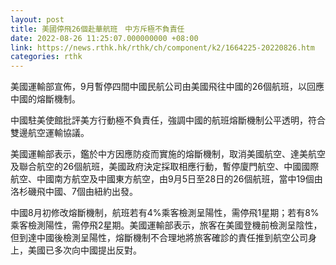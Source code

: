 ```yaml
---
layout: post
title: 美國停飛26個赴華航班　中方斥極不負責任
date: 2022-08-26 11:25:07.000000000 +08:00
link: https://news.rthk.hk/rthk/ch/component/k2/1664225-20220826.htm
categories: rthk
---
```


美國運輸部宣佈，9月暫停四間中國民航公司由美國飛往中國的26個航班，以回應中國的熔斷機制。

中國駐美使館批評美方行動極不負責任，強調中國的航班熔斷機制公平透明，符合雙邊航空運輸協議。

美國運輸部表示，鑑於中方因應防疫而實施的熔斷機制，取消美國航空、達美航空及聯合航空的26個航班，美國政府決定採取相應行動，暫停廈門航空、中國國際航空、中國南方航空及中國東方航空，由9月5日至28日的26個航班，當中19個由洛杉磯飛中國、7個由紐約出發。

中國8月初修改熔斷機制，航班若有4%乘客檢測呈陽性，需停飛1星期；若有8%乘客檢測陽性，需停飛2星期。美國運輸部表示，旅客在美國登機前檢測呈陰性，但到達中國後檢測呈陽性，熔斷機制不合理地將旅客確診的責任推到航空公司身上，美國已多次向中國提出反對。
